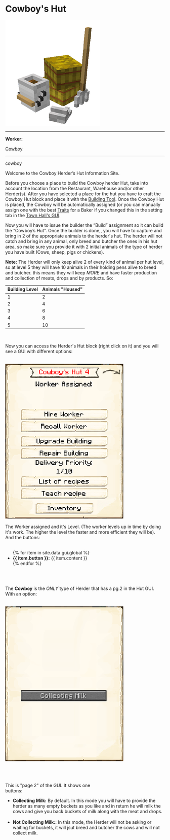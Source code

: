 # Cowboy's Hut

<div class="infobox box text-center">
    <img src="../../assets/images/buildings/cowboy.png" alt="Cowboy's Hut" />
    <hr />
    <div class="row section-text text-left">
        <div class="col">
        <p><strong>Worker:</strong></p>
        </div>
        <div class="col">
        <p><a href="../workers/cowboy">Cowboy</a></p>
        </div>
    </div>
    <hr />
    <recipe>cowboy</recipe>
</div>

Welcome to the Cowboy Herder’s Hut Information Site.


Before you choose a place to build the Cowboy herder Hut, take into account the location from the Restaurant, Warehouse and/or other Herder(s). After you have selected a place for the hut you have to craft the Cowboy Hut block and place it with the [Building Tool](../../source/tutorials/building_tool). Once the Cowboy Hut is placed, the Cowboy will be automatically assigned (or you can manually assign one with the best [Traits](../../source/tutorials/worker_info) for a Baker if you changed this in the setting tab in the [Town Hall's GUI](../../source/buildings/townhall).

Now you will have to issue the builder the “Build” assignment so it can build the “Cowboy’s Hut”. Once the builder is done,, you will have to capture and bring in 2 of the appropriate animals to the herder's hut. The herder will not catch and bring in any animal, only breed and butcher the ones in his hut area, so make sure you provide it with 2 initial animals of the type of herder you have built (Cows, sheep, pigs or chickens).

**Note:** The Herder will only keep alive 2 of every kind of animal per hut level, so at level 5 they will have 10 animals in their holding pens alive to breed and butcher. this means they will keep *MORE* and have faster production and collection of meats, drops and by products. So:


| Building Level | Animals "Housed" |
| ----- | ----- |
| 1 | 2 |
| 2 | 4 |
| 3 | 6 |
| 4 | 8 |
| 5 | 10 |

<br>

Now you can access the Herder's Hut block (right click on it) and you will see a GUI with different options:

<br>
<div class="row">
  <div class="col-sm-12 col-md">
    <img src="../../assets/images/gui/cowboy_gui.png" class="img-fluid mx-auto" alt="Herder GUI">
  </div>
  <div class="col-sm-12 col-md">
    <p>The Worker assigned and it's Level. (The worker levels up in time by doing it's work. The higher the level the faster and more efficient they will be). And the buttons:</p>
    <ul><br>
      {% for item in site.data.gui.global %}
        <li><strong>{{ item.button }}:</strong> {{ item.content }}</li>
      {% endfor %}
    </ul>
  </div>
</div>
<br><br>

The **Cowboy** is the *ONLY* type of Herder that has a pg.2 in the Hut GUI. With an option:

<br>
<div class="row">
  <div class="col-sm-12 col-md">
    <img src="../../assets/images/gui/cowboy_gui2.png" class="img-fluid mx-auto" alt="Cowboy GUI pg.2">
  </div>
  <div class="col-sm-12 col-md">
    <br><br><br>
    <p>This is "page 2" of the GUI. It shows one <br>buttons:</p>
    <ul>
      <li><b>Collecting Milk:</b> By default. In this mode you will have to provide the herder as many empty buckets as you like and in return he will milk the cows and give you back buckets of milk along with the meat and drops.</li>
      <br>
      <li><b>Not Collecting Milk::</b> In this mode, the Herder will not be asking or waiting for buckets, it will jsut breed and butcher the cows and will not collect milk.</li>
    </ul>
  </div>
</div>
<br><br>
